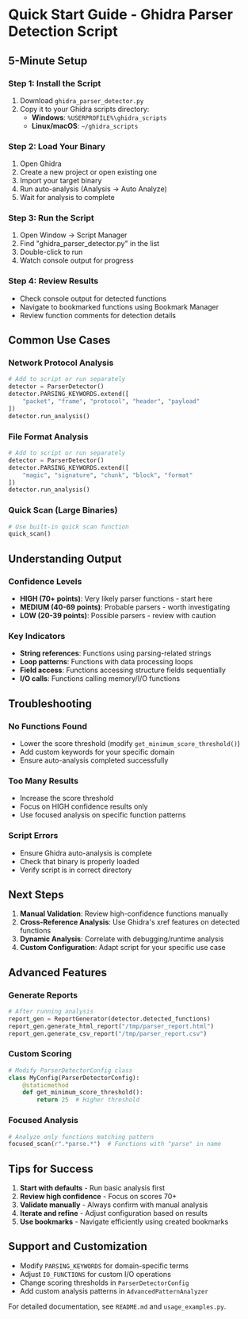 # Quick Start Guide - Ghidra Parser Detection Script

## 5-Minute Setup

### Step 1: Install the Script
1. Download `ghidra_parser_detector.py`
2. Copy it to your Ghidra scripts directory:
   - **Windows**: `%USERPROFILE%\ghidra_scripts`
   - **Linux/macOS**: `~/ghidra_scripts`

### Step 2: Load Your Binary
1. Open Ghidra
2. Create a new project or open existing one
3. Import your target binary
4. Run auto-analysis (Analysis → Auto Analyze)
5. Wait for analysis to complete

### Step 3: Run the Script
1. Open Window → Script Manager
2. Find "ghidra_parser_detector.py" in the list
3. Double-click to run
4. Watch console output for progress

### Step 4: Review Results
- Check console output for detected functions
- Navigate to bookmarked functions using Bookmark Manager
- Review function comments for detection details

## Common Use Cases

### Network Protocol Analysis
```python
# Add to script or run separately
detector = ParserDetector()
detector.PARSING_KEYWORDS.extend([
    "packet", "frame", "protocol", "header", "payload"
])
detector.run_analysis()
```

### File Format Analysis
```python
# Add to script or run separately
detector = ParserDetector()
detector.PARSING_KEYWORDS.extend([
    "magic", "signature", "chunk", "block", "format"
])
detector.run_analysis()
```

### Quick Scan (Large Binaries)
```python
# Use built-in quick scan function
quick_scan()
```

## Understanding Output

### Confidence Levels
- **HIGH (70+ points)**: Very likely parser functions - start here
- **MEDIUM (40-69 points)**: Probable parsers - worth investigating
- **LOW (20-39 points)**: Possible parsers - review with caution

### Key Indicators
- **String references**: Functions using parsing-related strings
- **Loop patterns**: Functions with data processing loops
- **Field access**: Functions accessing structure fields sequentially
- **I/O calls**: Functions calling memory/I/O functions

## Troubleshooting

### No Functions Found
- Lower the score threshold (modify `get_minimum_score_threshold()`)
- Add custom keywords for your specific domain
- Ensure auto-analysis completed successfully

### Too Many Results
- Increase the score threshold
- Focus on HIGH confidence results only
- Use focused analysis on specific function patterns

### Script Errors
- Ensure Ghidra auto-analysis is complete
- Check that binary is properly loaded
- Verify script is in correct directory

## Next Steps

1. **Manual Validation**: Review high-confidence functions manually
2. **Cross-Reference Analysis**: Use Ghidra's xref features on detected functions
3. **Dynamic Analysis**: Correlate with debugging/runtime analysis
4. **Custom Configuration**: Adapt script for your specific use case

## Advanced Features

### Generate Reports
```python
# After running analysis
report_gen = ReportGenerator(detector.detected_functions)
report_gen.generate_html_report("/tmp/parser_report.html")
report_gen.generate_csv_report("/tmp/parser_report.csv")
```

### Custom Scoring
```python
# Modify ParserDetectorConfig class
class MyConfig(ParserDetectorConfig):
    @staticmethod
    def get_minimum_score_threshold():
        return 25  # Higher threshold
```

### Focused Analysis
```python
# Analyze only functions matching pattern
focused_scan(r".*parse.*")  # Functions with "parse" in name
```

## Tips for Success

1. **Start with defaults** - Run basic analysis first
2. **Review high confidence** - Focus on scores 70+
3. **Validate manually** - Always confirm with manual analysis
4. **Iterate and refine** - Adjust configuration based on results
5. **Use bookmarks** - Navigate efficiently using created bookmarks

## Support and Customization

- Modify `PARSING_KEYWORDS` for domain-specific terms
- Adjust `IO_FUNCTIONS` for custom I/O operations
- Change scoring thresholds in `ParserDetectorConfig`
- Add custom analysis patterns in `AdvancedPatternAnalyzer`

For detailed documentation, see `README.md` and `usage_examples.py`.

